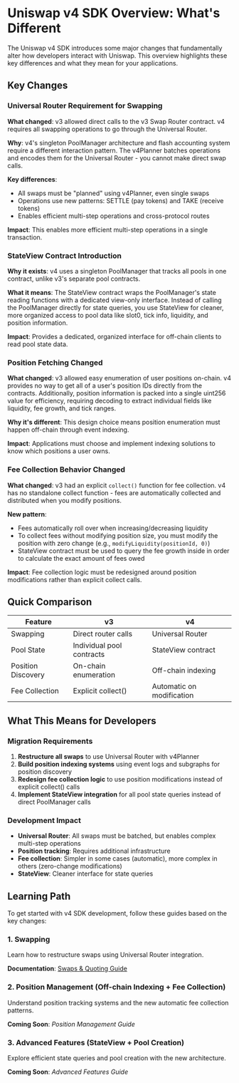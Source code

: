 # Uniswap v4 SDK Overview: What's Different

The Uniswap v4 SDK introduces some major changes that fundamentally alter how developers interact with Uniswap. This overview highlights these key differences and what they mean for your applications.

## Key Changes

### Universal Router Requirement for Swapping
**What changed**: v3 allowed direct calls to the v3 Swap Router contract. v4 requires all swapping operations to go through the Universal Router.

**Why**: v4's singleton PoolManager architecture and flash accounting system require a different interaction pattern. The v4Planner batches operations and encodes them for the Universal Router - you cannot make direct swap calls.

**Key differences**:
- All swaps must be "planned" using v4Planner, even single swaps
- Operations use new patterns: SETTLE (pay tokens) and TAKE (receive tokens)
- Enables efficient multi-step operations and cross-protocol routes

**Impact**: This enables more efficient multi-step operations in a single transaction.

### StateView Contract Introduction
**Why it exists**: v4 uses a singleton PoolManager that tracks all pools in one contract, unlike v3's separate pool contracts. 

**What it means**: The StateView contract wraps the PoolManager's state reading functions with a dedicated view-only interface. Instead of calling the PoolManager directly for state queries, you use StateView for cleaner, more organized access to pool data like slot0, tick info, liquidity, and position information.

**Impact**: Provides a dedicated, organized interface for off-chain clients to read pool state data.

### Position Fetching Changed
**What changed**: v3 allowed easy enumeration of user positions on-chain. v4 provides no way to get all of a user's position IDs directly from the contracts. Additionally, position information is packed into a single uint256 value for efficiency, requiring decoding to extract individual fields like liquidity, fee growth, and tick ranges.

**Why it's different**: This design choice means position enumeration must happen off-chain through event indexing.

**Impact**: Applications must choose and implement indexing solutions to know which positions a user owns.

### Fee Collection Behavior Changed
**What changed**: v3 had an explicit `collect()` function for fee collection. v4 has no standalone collect function - fees are automatically collected and distributed when you modify positions.

**New pattern**: 
- Fees automatically roll over when increasing/decreasing liquidity
- To collect fees without modifying position size, you must modify the position with zero change (e.g., `modifyLiquidity(positionId, 0)`)
- StateView contract must be used to query the fee growth inside in order to calculate the exact amount of fees owed 

**Impact**: Fee collection logic must be redesigned around position modifications rather than explicit collect calls. 

## Quick Comparison

| Feature | v3 | v4 |
|---------|----|----|
| Swapping | Direct router calls | Universal Router |
| Pool State | Individual pool contracts | StateView contract |
| Position Discovery | On-chain enumeration | Off-chain indexing |
| Fee Collection | Explicit collect() | Automatic on modification |

## What This Means for Developers

### Migration Requirements
1. **Restructure all swaps** to use Universal Router with v4Planner
2. **Build position indexing systems** using event logs and subgraphs for position discovery
3. **Redesign fee collection logic** to use position modifications instead of explicit collect() calls
4. **Implement StateView integration** for all pool state queries instead of direct PoolManager calls

### Development Impact
- **Universal Router**: All swaps must be batched, but enables complex multi-step operations
- **Position tracking**: Requires additional infrastructure
- **Fee collection**: Simpler in some cases (automatic), more complex in others (zero-change modifications)
- **StateView**: Cleaner interface for state queries

## Learning Path

To get started with v4 SDK development, follow these guides based on the key changes:

### 1. Swapping
Learn how to restructure swaps using Universal Router integration.

**Documentation**: [Swaps & Quoting Guide](https://docs.uniswap.org/sdk/v4/guides/swaps/quoting)

### 2. Position Management (Off-chain Indexing + Fee Collection)
Understand position tracking systems and the new automatic fee collection patterns.

**Coming Soon**: *Position Management Guide*

### 3. Advanced Features (StateView + Pool Creation)
Explore efficient state queries and pool creation with the new architecture.

**Coming Soon**: *Advanced Features Guide*
